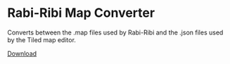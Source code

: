 # Rabi-Ribi Map Converter
Converts between the .map files used by Rabi-Ribi and the .json files used by the Tiled map editor.
 
[Download](https://ci.appveyor.com/project/wcko87/rbrb-map-converter)


